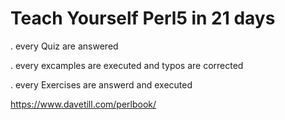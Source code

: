 # Teach Yourself Perl5 in 21 days

. every Quiz are answered

. every excamples are executed and typos are corrected

. every Exercises are answerd and executed

https://www.davetill.com/perlbook/
